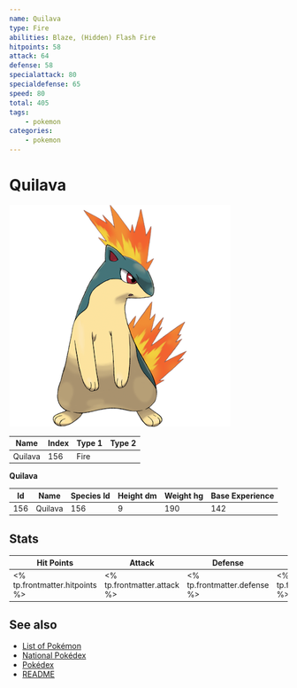 ```yaml
---
name: Quilava
type: Fire
abilities: Blaze, (Hidden) Flash Fire
hitpoints: 58
attack: 64
defense: 58
specialattack: 80
specialdefense: 65
speed: 80
total: 405
tags:
    - pokemon
categories:
    - pokemon
---
```


# Quilava


![Quilava](images/156.png)

| **Name** | **Index** | **Type 1** | **Type 2** |
|----|----|----|----|
| Quilava | 156 | Fire  |  |

**Quilava** 




| **Id** | **Name** | **Species Id** | **Height dm** | **Weight hg** | **Base Experience** |
|--------|----------|----------------|------------|------------|---------------------|
| 156 | Quilava | 156 | 9 | 190 | 142 |



## Stats

| **Hit Points** | **Attack** | **Defense** | **Special Attack** | **Special Defense** | **Speed** | **Total** |
|----------------|------------|-------------|--------------------|---------------------|-----------|-----------|
| <% tp.frontmatter.hitpoints %> | <% tp.frontmatter.attack %> | <% tp.frontmatter.defense %> | <% tp.frontmatter.specialattack %> | <% tp.frontmatter.specialdefense %> | <% tp.frontmatter.speed %> | <% tp.frontmatter.total %> |

## See also

- [List of Pokémon](../pokemon.md)
- [National Pokédex](../national_pokedex.md)
- [Pokédex](../pokedex.md)
- [README](../README.md)
